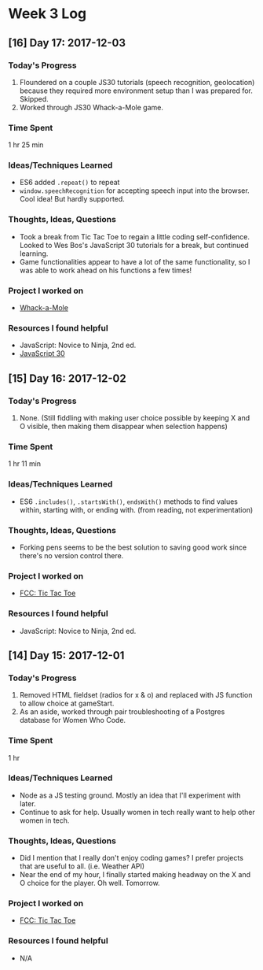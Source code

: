 # Week 3 Log

## [16] Day 17: 2017-12-03

### Today's Progress

1. Floundered on a couple JS30 tutorials (speech recognition, geolocation) because they required more environment setup than I was prepared for. Skipped.
2. Worked through JS30 Whack-a-Mole game.

### Time Spent

1 hr 25 min

### Ideas/Techniques Learned

- ES6 added `.repeat()` to repeat
- `window.speechRecognition` for accepting speech input into the browser. Cool idea! But hardly supported.

### Thoughts, Ideas, Questions

- Took a break from Tic Tac Toe to regain a little coding self-confidence. Looked to Wes Bos's JavaScript 30 tutorials for a break, but continued learning.
- Game functionalities appear to have a lot of the same functionality, so I was able to work ahead on his functions a few times!

### Project I worked on

- [Whack-a-Mole](https://c9.io/digilou/javascript-30/files/30%20-%20Whack%20A%20Mole)

### Resources I found helpful

- JavaScript: Novice to Ninja, 2nd ed.
- [JavaScript 30](https://javascript30.com)

## [15] Day 16: 2017-12-02

### Today's Progress

1. None. (Still fiddling with making user choice possible by keeping X and O visible, then making them disappear when selection happens)

### Time Spent

1 hr 11 min

### Ideas/Techniques Learned

- ES6 `.includes()`, `.startsWith()`, `endsWith()` methods to find values within, starting with, or ending with. (from reading, not experimentation)

### Thoughts, Ideas, Questions

- Forking pens seems to be the best solution to saving good work since there's no version control there.

### Project I worked on

- [FCC: Tic Tac Toe](https://codepen.io/digilou/pen/POOypV)

### Resources I found helpful

- JavaScript: Novice to Ninja, 2nd ed.

## [14] Day 15: 2017-12-01

### Today's Progress

1. Removed HTML fieldset (radios for x & o) and replaced with JS function to allow choice at gameStart.
2. As an aside, worked through pair troubleshooting of a Postgres database for Women Who Code.

### Time Spent

1 hr

### Ideas/Techniques Learned

- Node as a JS testing ground. Mostly an idea that I'll experiment with later.
- Continue to ask for help. Usually women in tech really want to help other women in tech.

### Thoughts, Ideas, Questions

- Did I mention that I really don't enjoy coding games? I prefer projects that are useful to all. (i.e. Weather API)
- Near the end of my hour, I finally started making headway on the X and O choice for the player. Oh well. Tomorrow.

### Project I worked on

- [FCC: Tic Tac Toe](https://codepen.io/digilou/pen/POOypV)

### Resources I found helpful

- N/A
